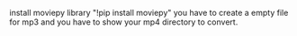 install moviepy library "!pip install moviepy"
you have to create a empty file for mp3 and you have to show your mp4 directory to convert.

